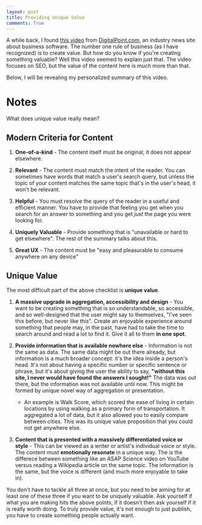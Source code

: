 ```yaml
---
layout: post
title: Providing Unique Value
comments: True
---
```


A while back, I found [this video](http://moz.com/blog/how-to-provide-unique-value-in-your-content-whiteboard-friday) from [DigitalPoint.com](http://moz.com/blog/how-to-provide-unique-value-in-your-content-whiteboard-friday), an industry news site about business software. The number one rule of business (as I have recognized) is to create value. But how do you know if you're creating something valuable? Well this video seemed to explain just that. The video focuses on SEO, but the value of the content here is much more than that.

Below, I will be revealing my personalized summary of this video.

# Notes

What does unique value really mean?

## Modern Criteria for Content

1. **One-of-a-kind** - The content itself must be original; it does not appear elsewhere.

2. **Relevant** - The content must match the intent of the reader. You can sometimes have words that match a user's search query, but unless the topic of your content matches the same topic that's in the user's head, it won't be relevant.

3. **Helpful** - You must resolve the query of the reader in a useful and efficient manner. You have to provide that feeling you get when you search for an answer to something and you get *just* the page you were looking for.

4. **Uniquely Valuable** - Provide something that is "unavailable or hard to get elsewhere". The rest of the summary talks about this.

5. **Great UX** - The content must be "easy and pleasurable to consume anywhere on any device"

## Unique Value

The most difficult part of the above checklist is **unique value**.

1. **A massive upgrade in aggregation, accessibility and design** - You want to be creating something that is so understandable, so accessible, and so well-designed that the user might say to themselves, "I've seen this before, but never like *this*". Create an enjoyable experience around something that people may, in the past, have had to take the time to search around and read a lot to find it. Give it all to them **in one spot**.

2. **Provide information that is available nowhere else** - Information is not the same as data. The same data might be out there already, but information is a much broader concept: it's the idea inside a person's head. It's not about having a specific number or specific sentence or phrase, but it's about giving the user the ability to say, **"without this site, I never would have found the answers I sought!"** The data was out there, but the information was not available until now. This might be formed by unique novel way of aggregation or presentation. 
	- An example is Walk Score, which scored the ease of living in certain locations by using walking as a primary form of transportation. It aggregated a lot of data, but it also allowed you to easily compare between cities. This was its unique value proposition that you could not get anywhere else.

3. **Content that is presented with a massively differentiated voice or style** - This can be viewed as a writer or artist's individual voice or style. The content must **emotionally resonate** in a unique way. The is the differece between something like an ASAP Science video on YouTube versus reading a Wikipedia article on the same topic. The information is the same, but the voice is different (and much more enjoyable to take in).

You don't have to tackle all three at once, but you need to be aiming for at least one of these three if you want to be uniquely valuable. Ask yourself if what you are making hits the above points, if it doesn't then ask yourself if it is really worth doing. To truly provide value, it's not enough to just publish, you have to create something people actually want.